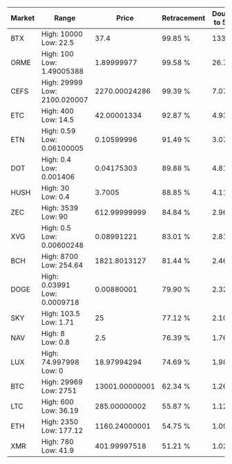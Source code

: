 | Market | Range | Price| Retracement | Doubles to 50% |
| --- | --- | --- | --- | --- |
| BTX | High: 10000<br />Low: 22.5 | 37.4 | 99.85 % | 133.99 |
| ORME | High: 100<br />Low: 1.49005388 | 1.89999977 | 99.58 % | 26.71 |
| CEFS | High: 29999<br />Low: 2100.020007 | 2270.00024286 | 99.39 % | 7.07 |
| ETC | High: 400<br />Low: 14.5 | 42.00001334 | 92.87 % | 4.93 |
| ETN | High: 0.59<br />Low: 0.06100005 | 0.10599996 | 91.49 % | 3.07 |
| DOT | High: 0.4<br />Low: 0.001406 | 0.04175303 | 89.88 % | 4.81 |
| HUSH | High: 30<br />Low: 0.4 | 3.7005 | 88.85 % | 4.11 |
| ZEC | High: 3539<br />Low: 90 | 612.99999999 | 84.84 % | 2.96 |
| XVG | High: 0.5<br />Low: 0.00600248 | 0.08991221 | 83.01 % | 2.81 |
| BCH | High: 8700<br />Low: 254.64 | 1821.8013127 | 81.44 % | 2.46 |
| DOGE | High: 0.03991<br />Low: 0.0009718 | 0.00880001 | 79.90 % | 2.32 |
| SKY | High: 103.5<br />Low: 1.71 | 25 | 77.12 % | 2.10 |
| NAV | High: 8<br />Low: 0.8 | 2.5 | 76.39 % | 1.76 |
| LUX | High: 74.997998<br />Low: 0 | 18.97994294 | 74.69 % | 1.98 |
| BTC | High: 29969<br />Low: 2751 | 13001.00000001 | 62.34 % | 1.26 |
| LTC | High: 600<br />Low: 36.19 | 285.00000002 | 55.87 % | 1.12 |
| ETH | High: 2350<br />Low: 177.12 | 1160.24000001 | 54.75 % | 1.09 |
| XMR | High: 780<br />Low: 41.9 | 401.99997518 | 51.21 % | 1.02 |
